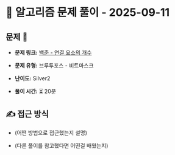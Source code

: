 # 📝 알고리즘 문제 풀이 - 2025-09-11

## 문제 📖

- **문제 링크:** [백준 - 연결 요소의 개수](https://www.acmicpc.net/problem/11724)

- **문제 유형:** 브루투포스 - 비트마스크

- **난이도:** Silver2

- **풀이 시간:** ⏳ 20분

## ✍ 접근 방식

- (어떤 방법으로 접근했는지 설명)

- (다른 풀이를 참고했다면 어떤걸 배웠는지)
